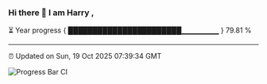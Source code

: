 ### Hi there 👋 I am Harry , 

⏳ Year progress { ███████████████████████▁▁▁▁▁▁▁ } 79.81 %

---

⏰ Updated on Sun, 19 Oct 2025 07:39:34 GMT

![Progress Bar CI](https://github.com/duykhang68/duykhang68/workflows/Progress%20Bar%20CI/badge.svg)
